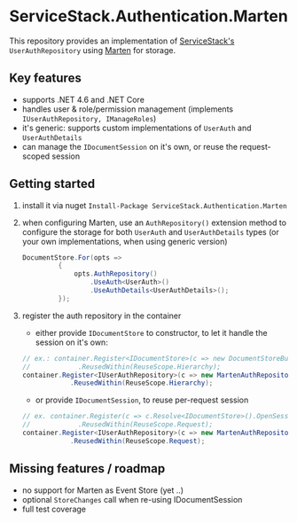 ﻿# ServiceStack.Authentication.Marten

This repository provides an implementation of [ServiceStack's](servicestack.net) ``UserAuthRepository`` using [Marten](jasperfx.github.io/marten/getting_started/) for storage.


## Key features

* supports .NET 4.6 and .NET Core
* handles user & role/permission management (implements ``IUserAuthRepository, IManageRoles``)
* it's generic: supports custom implementations of ``UserAuth`` and ``UserAuthDetails``
* can manage the ``IDocumentSession`` on it's own, or reuse the request-scoped session

## Getting started

1. install it via nuget ``Install-Package ServiceStack.Authentication.Marten``
2. when configuring Marten, use an ``AuthRepository()`` extension method to configure the storage for both ``UserAuth`` and ``UserAuthDetails`` types (or your own implementations, when using generic version)
   
   ```csharp
   DocumentStore.For(opts =>
            {      
                opts.AuthRepository()
                    .UseAuth<UserAuth>()
                    .UseAuthDetails<UserAuthDetails>();
            });
   ```
3. register the auth repository in the container
    * either provide ``IDocumentStore`` to constructor, to let it handle the session on it's own:
    ```csharp
    // ex.: container.Register<IDocumentStore>(c => new DocumentStoreBuilder().Build())
    //            .ReusedWithin(ReuseScope.Hierarchy);
    container.Register<IUserAuthRepository>(c => new MartenAuthRepository(c.Resolve<IDocumentStore>()))
                .ReusedWithin(ReuseScope.Hierarchy);
    ```
    
    * or provide ``IDocumentSession``, to reuse per-request session
    ```csharp
    // ex. container.Register(c => c.Resolve<IDocumentStore>().OpenSession())
    //            .ReusedWithin(ReuseScope.Request);
    container.Register<IUserAuthRepository>(c => new MartenAuthRepository(c.Resolve<IDocumentSession>()))
                .ReusedWithin(ReuseScope.Request);
    ```

## Missing features / roadmap
* no support for Marten as Event Store (yet ..)
* optional ``StoreChanges`` call when re-using IDocumentSession
* full test coverage